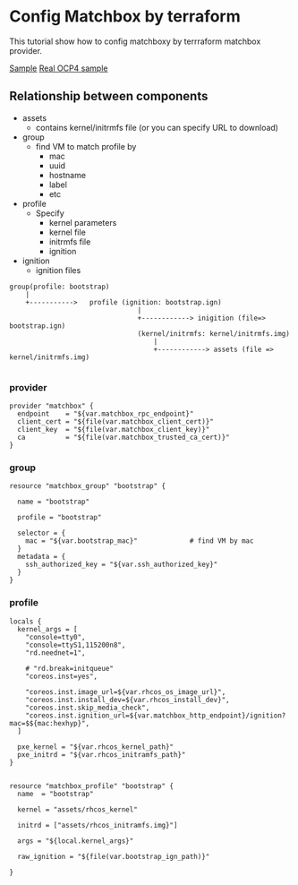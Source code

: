 # Config Matchbox by terraform
This tutorial show how to config matchboxy by terrraform matchbox provider.

[Sample](./sample)
[Real OCP4 sample](https://github.com/Jooho/jhouse_openshift/tree/master/demos/OCP4/Libvirt/UPI/libvirt-upi)

## Relationship between components

- assets
  - contains kernel/initrmfs file (or you can specify URL to download)
- group
  - find VM to match profile by 
    - mac
    - uuid
    - hostname
    - label
    - etc
- profile
  - Specify 
    - kernel parameters
    -  kernel file
    -  initrmfs file
    -   ignition
- ignition
  - ignition files

```
group(profile: bootstrap)  
    |
    +----------->   profile (ignition: bootstrap.ign) 
                                |
                                +------------> inigition (file=> bootstrap.ign)
                                (kernel/initrmfs: kernel/initrmfs.img)
                                    |
                                    +------------> assets (file => kernel/initrmfs.img)
                                            
```                                    
### provider
```
provider "matchbox" {
  endpoint    = "${var.matchbox_rpc_endpoint}"
  client_cert = "${file(var.matchbox_client_cert)}"
  client_key  = "${file(var.matchbox_client_key)}"
  ca          = "${file(var.matchbox_trusted_ca_cert)}"
}
```

### group

```
resource "matchbox_group" "bootstrap" {

  name = "bootstrap"

  profile = "bootstrap"

  selector = {
    mac = "${var.bootstrap_mac}"             # find VM by mac
  }
  metadata = {
    ssh_authorized_key = "${var.ssh_authorized_key}"
  }
}
```

### profile
```
locals {
  kernel_args = [
    "console=tty0",
    "console=ttyS1,115200n8",
    "rd.neednet=1",

    # "rd.break=initqueue"
    "coreos.inst=yes",

    "coreos.inst.image_url=${var.rhcos_os_image_url}",
    "coreos.inst.install_dev=${var.rhcos_install_dev}",
    "coreos.inst.skip_media_check",
    "coreos.inst.ignition_url=${var.matchbox_http_endpoint}/ignition?mac=$${mac:hexhyp}",
  ]

  pxe_kernel = "${var.rhcos_kernel_path}"
  pxe_initrd = "${var.rhcos_initramfs_path}"
}


resource "matchbox_profile" "bootstrap" {
  name  = "bootstrap"

  kernel = "assets/rhcos_kernel"

  initrd = ["assets/rhcos_initramfs.img}"]

  args = "${local.kernel_args}"

  raw_ignition = "${file(var.bootstrap_ign_path)}"

}

```


